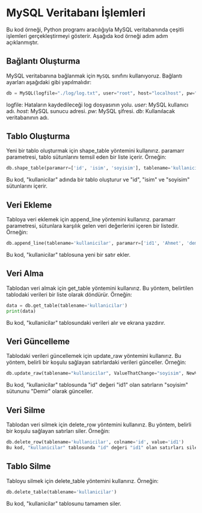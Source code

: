 # MySQL Veritabanı İşlemleri

Bu kod örneği, Python programı aracılığıyla MySQL veritabanında çeşitli işlemleri gerçekleştirmeyi gösterir. Aşağıda kod örneği adım adım açıklanmıştır.

## Bağlantı Oluşturma

MySQL veritabanına bağlanmak için `MySQL` sınıfını kullanıyoruz. Bağlantı ayarları aşağıdaki gibi yapılmalıdır:

```python
db = MySQL(logfile="./log/log.txt", user="root", host="localhost", pw="", db="blog")
```

logfile: Hataların kaydedileceği log dosyasının yolu.
*user*: MySQL kullanıcı adı.
*host*: MySQL sunucu adresi.
*pw*: MySQL şifresi.
*db*: Kullanılacak veritabanının adı.
## Tablo Oluşturma
Yeni bir tablo oluşturmak için shape_table yöntemini kullanırız. paramarr parametresi, tablo sütunlarını temsil eden bir liste içerir. Örneğin:

```python
db.shape_table(paramarr=['id', 'isim', 'soyisim'], tablename='kullanicilar')
```
Bu kod, "kullanicilar" adında bir tablo oluşturur ve "id", "isim" ve "soyisim" sütunlarını içerir.

## Veri Ekleme
Tabloya veri eklemek için append_line yöntemini kullanırız. paramarr parametresi, sütunlara karşılık gelen veri değerlerini içeren bir listedir. Örneğin:

```python
db.append_line(tablename='kullanicilar', paramarr=['id1', 'Ahmet', 'demir'])
```

Bu kod, "kullanicilar" tablosuna yeni bir satır ekler.

## Veri Alma
Tablodan veri almak için get_table yöntemini kullanırız. Bu yöntem, belirtilen tablodaki verileri bir liste olarak döndürür. Örneğin:

```python
data = db.get_table(tablename='kullanicilar')
print(data)
```
Bu kod, "kullanicilar" tablosundaki verileri alır ve ekrana yazdırır.

## Veri Güncelleme
Tablodaki verileri güncellemek için update_raw yöntemini kullanırız. Bu yöntem, belirli bir koşulu sağlayan satırlardaki verileri günceller. Örneğin:

```python
db.update_raw(tablename="kullanicilar", ValueThatChange="soyisim", NewValue="Demir", findBy="id", point="id1")
```
Bu kod, "kullanicilar" tablosunda "id" değeri "id1" olan satırların "soyisim" sütununu "Demir" olarak günceller.

## Veri Silme
Tablodan veri silmek için delete_row yöntemini kullanırız. Bu yöntem, belirli bir koşulu sağlayan satırları siler. Örneğin:

```python
db.delete_row(tablename='kullanicilar', colname='id', value='id1')
Bu kod, "kullanicilar" tablosunda "id" değeri "id1" olan satırları siler.
```

## Tablo Silme
Tabloyu silmek için delete_table yöntemini kullanırız. Örneğin:

```python
db.delete_table(tablename='kullanicilar')
```
Bu kod, "kullanicilar" tablosunu tamamen siler.
